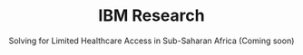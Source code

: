 ---
layout: layouts/project.njk
permalink: /portfolio/{{ page.fileSlug }}/
title: IBM Research
subtitle: Solving for Limited Healthcare Access in Sub-Saharan Africa (Coming soon)
draft: true
image: CHK_IBM.jpg
sort-order: 30
sectionsConfig:
  - title: Intro
    layout: project_intro
    banner: Transforming a Data Management System To Operate at Scale
    clientTitle: Organization
    client: Early Learning Outcome Measurement (ELOM), now part of DataDrive2030
    role: Lead UX Researcher
    timeline: 4 months
    scope: Evaluative Research
  - title: About the project
    image: ELOM image.png
  - title: Business Impact
    image: thrive_by_5.png
---